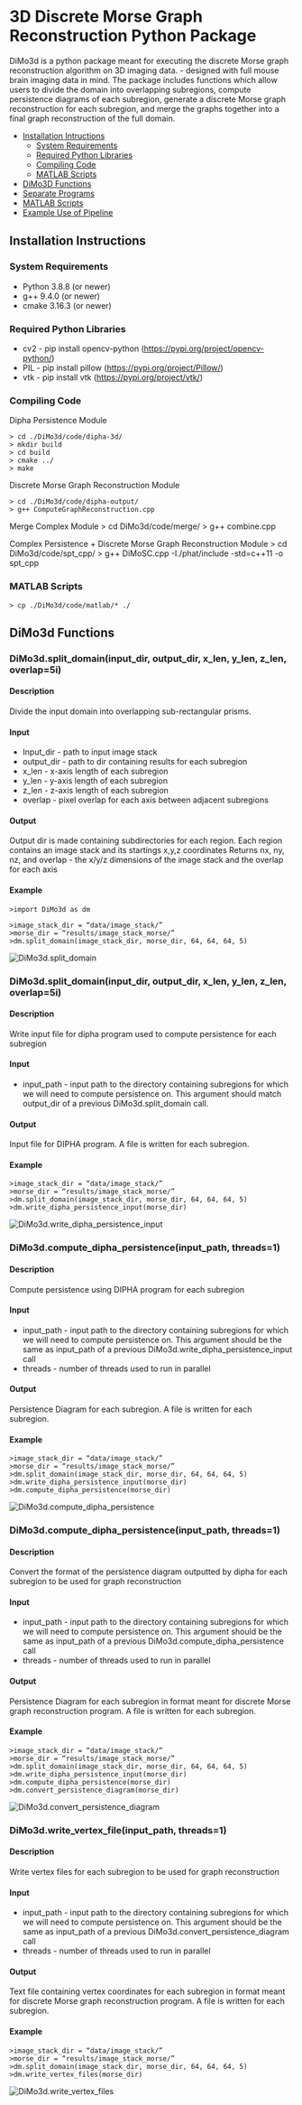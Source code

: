 # 3D Discrete Morse Graph Reconstruction Python Package

DiMo3d is a python package meant for executing the discrete Morse graph reconstruction algorithm on 3D imaging data. - designed with full mouse brain imaging data in mind.  The package includes functions which allow users to divide the domain into overlapping subregions, compute persistence diagrams of each subregion, generate a discrete Morse graph reconstruction for each subregion, and merge the graphs together into a final graph reconstruction of the full domain.

* [Installation Intructions](#installation-instructions)
  * [System Requirements](#system-requirements)
  * [Required Python Libraries](#required-python-libraries)
  * [Compiling Code](#compiling-code)
  * [MATLAB Scripts](#matlab-scripts)
* [DiMo3D Functions](#dimo3d-functions)
* [Separate Programs](#separate-programs)
* [MATLAB Scripts](#matlab-scripts)
* [Example Use of Pipeline](#example-use-of-pipeline)  

## Installation Instructions
### System Requirements
- Python 3.8.8 (or newer)
- g++ 9.4.0 (or newer)
- cmake 3.16.3 (or newer)

### Required Python Libraries
- cv2 - pip install opencv-python (https://pypi.org/project/opencv-python/)
- PIL - pip install pillow (https://pypi.org/project/Pillow/)
- vtk - pip install vtk (https://pypi.org/project/vtk/)

### Compiling Code

Dipha Persistence Module

    > cd ./DiMo3d/code/dipha-3d/
    > mkdir build
    > cd build
    > cmake ../
    > make

Discrete Morse Graph Reconstruction Module

    > cd ./DiMo3d/code/dipha-output/
    > g++ ComputeGraphReconstruction.cpp
    
Merge Complex Module
		> cd DiMo3d/code/merge/
    > g++ combine.cpp

Complex Persistence + Discrete Morse Graph Reconstruction Module
		> cd DiMo3d/code/spt_cpp/
    > g++ DiMoSC.cpp -I./phat/include -std=c++11 -o spt_cpp
    
### MATLAB Scripts

    > cp ./DiMo3d/code/matlab/* ./

## DiMo3d Functions

### DiMo3d.split_domain(input_dir, output_dir, x_len, y_len, z_len, overlap=5i)

#### Description
Divide the input domain into overlapping sub-rectangular prisms.

#### Input
- Input_dir - path to input image stack
- output_dir - path to dir containing results for each subregion
- x_len - x-axis length of each subregion
- y_len - y-axis length of each subregion
- z_len - z-axis length of each subregion
- overlap - pixel overlap for each axis between adjacent subregions

#### Output

Output dir is made containing subdirectories for each region.  Each region contains an image stack and its startings x,y,z coordinates
Returns nx, ny, nz, and overlap - the x/y/z dimensions of the image stack and the overlap for each axis

#### Example

    >import DiMo3d as dm

    >image_stack_dir = “data/image_stack/”
    >morse_dir = “results/image_stack_morse/”
    >dm.split_domain(image_stack_dir, morse_dir, 64, 64, 64, 5)

![DiMo3d.split_domain](images/split-domain.png)

### DiMo3d.split_domain(input_dir, output_dir, x_len, y_len, z_len, overlap=5i)

#### Description
Write input file for dipha program used to compute persistence for each subregion

#### Input
- input_path - input path to the directory containing subregions for which we will need to compute persistence on.  This argument should match output_dir of a previous DiMo3d.split_domain call.

#### Output

Input file for DIPHA program.  A file is written for each subregion.

#### Example

    >image_stack_dir = “data/image_stack/”
    >morse_dir = “results/image_stack_morse/”
    >dm.split_domain(image_stack_dir, morse_dir, 64, 64, 64, 5)
    >dm.write_dipha_persistence_input(morse_dir)


![DiMo3d.write_dipha_persistence_input](images/write-dipha-persistence-input.png)

### DiMo3d.compute_dipha_persistence(input_path, threads=1)

#### Description
Compute persistence using DIPHA program for each subregion

#### Input
- input_path - input path to the directory containing subregions for which we will need to compute persistence on.  This argument should be the same as input_path of a previous DiMo3d.write_dipha_persistence_input call
- threads - number of threads used to run in parallel

#### Output

Persistence Diagram for each subregion.  A file is written for each subregion.

#### Example

    >image_stack_dir = “data/image_stack/”
    >morse_dir = “results/image_stack_morse/”
    >dm.split_domain(image_stack_dir, morse_dir, 64, 64, 64, 5)
    >dm.write_dipha_persistence_input(morse_dir)
    >dm.compute_dipha_persistence(morse_dir)


![DiMo3d.compute_dipha_persistence](images/compute-dipha-persistence.png)

### DiMo3d.compute_dipha_persistence(input_path, threads=1)

#### Description
Convert the format of the persistence diagram outputted by dipha for each subregion to be used for graph reconstruction

#### Input
- input_path - input path to the directory containing subregions for which we will need to compute persistence on.  This argument should be the same as input_path of a previous DiMo3d.compute_dipha_persistence call
- threads - number of threads used to run in parallel

#### Output

Persistence Diagram for each subregion in format meant for discrete Morse graph reconstruction program.  A file is written for each subregion.

#### Example

    >image_stack_dir = “data/image_stack/”
    >morse_dir = “results/image_stack_morse/”
    >dm.split_domain(image_stack_dir, morse_dir, 64, 64, 64, 5)
    >dm.write_dipha_persistence_input(morse_dir)
    >dm.compute_dipha_persistence(morse_dir)
    >dm.convert_persistence_diagram(morse_dir)

![DiMo3d.convert_persistence_diagram](images/convert-persistence-diagram.png)

### DiMo3d.write_vertex_file(input_path, threads=1)

#### Description
Write vertex files for each subregion to be used for graph reconstruction

#### Input
- input_path - input path to the directory containing subregions for which we will need to compute persistence on.  This argument should be the same as input_path of a previous DiMo3d.convert_persistence_diagram call
- threads - number of threads used to run in parallel

#### Output

Text file containing vertex coordinates for each subregion in format meant for discrete Morse graph reconstruction program.  A file is written for each subregion.

#### Example

    >image_stack_dir = “data/image_stack/”
    >morse_dir = “results/image_stack_morse/”
    >dm.split_domain(image_stack_dir, morse_dir, 64, 64, 64, 5)
    >dm.write_vertex_files(morse_dir)

![DiMo3d.write_vertex_files](images/write-vertex-file.png)

